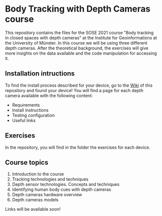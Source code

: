 # Body Tracking with Depth Cameras course

This repository contains the files for the SOSE 2021 course "Body tracking in closed spaces with depth cameras" at the Institute for Geoinformations at the University of Münster. In this course we will be using three different depth cameras. After the theoretical background, the exercises will give more insights on the data available and the code manipulation for accessing it.

## Installation intructions
To find the install process described for your device, go to the [Wiki](https://github.com/violetasdev/bodytrackingdepth_course/wiki) of this repository and found your device! You will find a page for each depth camera available with the following content:

* Requirements
* Install instructions
* Testing configuration
* Useful links

## Exercises
In the repository, you will find in the folder the exercises for each device. 

## Course topics
1. Introduction to the course
2. Tracking technologies and techniques
3. Depth sensor technologies. Concepts and techniques
4. Identifying human body cues with depth cameras
5. Depth cameras hardware overview
6. Depth cameras models
 
Links will be available soon!

